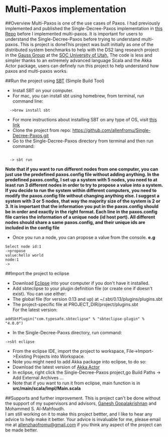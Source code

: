 # Multi-Paxos implementation
##Overview
Multi-Paxos is one of the use cases of Paxos. I had previously implemented and published the Single-Decree-Paxos implementation in <a href="https://github.com/allenfromu/Single-Decree-Paxos" target="_blank">this Repo</a> before I implemented multi-paxos. It is important for users to understand the Single-Decree-Paxos before trying to understand multi-paxos. This is project is doneThis project was built initially as one of the distributed system benchmarks to help with the DS2 lang research project in the <a href="http://formalverification.cs.utah.edu" target="_blank">Gauss Group</a> at the <a href="http://www.cs.utah.edu" target="_blank">SOC University of Utah.</a> The code is less and simpler thanks to an extremely advanced language Scala and the Akka Actor package, users can definely run this project to help understand how paxos and multi-paxos works.

##Run the project using <a href="http://www.scala-sbt.org" target="_blank">SBT</a> (Simple Build Tool)
 * Install SBT on your computer.
  * For mac, you can install sbt using homebrew, from terminal, run command line: 
   ```
     ->brew install sbt
   ```
  * For more instructions about installing SBT on any type of OS, visit <a href="http://www.scala-sbt.org/release/tutorial/Setup.html" target="_blank">this link</a>
 * Clone the project from repo: https://github.com/allenfromu/Single-Decree-Paxos.git
 * Go to the Single-Decree-Paxos directory from terminal and then run command: 
 ``` 
 
   -> sbt run
 ```
**Note that if you want to run different nodes from one computer, you can just use the predefined paxos.config file without adding anything. In the predefined paxos.config, I set up a system with 5 nodes, you need to at least run 3 different nodes in order to try to propose a value into a system. If you decide to run the system within different computers, you need to modify the paxos.config file without changing anything else. I suggest a system with 3 or 5 nodes, that way the majority size of the system is 2 or 3. It is important that the information you put in the paxos.config should be in order and exactly in the right format. Each line in the paxos.config file carries the information of a unique node (id host port). All different nodes should share a same paxos.config, and their unique ids are included in the config file**
 * Once you run a node, you can propose a value from the console.
**e.g**
```
Select node id:1
->propose
value:hello world
node:1
->
```

##Import the project to eclipse
 * Download <a href="http://www.eclipse.org" target="_blank">Eclipse</a> into your computer if you don't have it installed.
 * Add sbteclipse to your plugin definition file (or create one if doesn't exist). You can use either:
  * The global file (for version 0.13 and up) at ~/.sbt/0.13/plugins/plugins.sbt
  * The project-specific file at PROJECT_DIR/project/plugins.sbt
<br>For the latest version:
```
addSbtPlugin("com.typesafe.sbteclipse" % "sbteclipse-plugin" % "4.0.0")

```
 * In the Single-Decree-Paoxs directory, run command:

```
->sbt eclipse
```
 * From the eclipse IDE, import the project to workspace, File->Import->Existing Projects into Workspace.
 * Note you might need to add Akka package into eclipse, to do so:
  * Download the latest version of <a href="http://akka.io/downloads/" target="_blank"> Akka Actor</a>
  * In eclipse, right click the Single-Decree-Paxos project,go Build Paths -> Add External Archives ...
 * Note that if you want to run it from eclipse, main function is in **src/main/scala/Impl/Main.scala**
 
##Supports and further improvement.
This is project can't be done without the support of my supervisors and advisors, <a href="http://www.cs.utah.edu/~ganesh/" target="_blank">Ganesh Gopalakrishnan</a> and Mohammed S. Al-Mahfoudh. 
<br>I am still working on it to make this project bettter, and I like to hear any advice to help make it better. Your advice is invaluable for me, please email me at allenzhaofromu@gmail.com if you think any aspect of the project can be made better.












